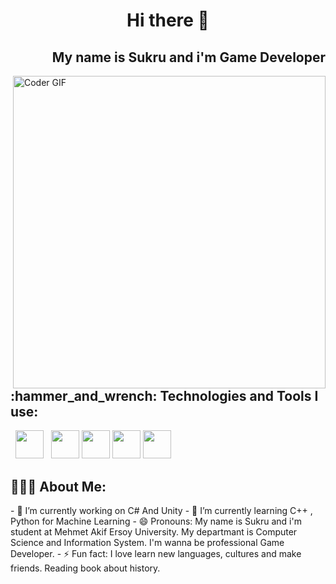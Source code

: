 <h1 align="center"> Hi there 👋 </h1>
<h2 align="right"> My name is Sukru and i'm Game Developer </h2>


<img src="https://media.giphy.com/media/SWoSkN6DxTszqIKEqv/giphy.gif" alt="Coder GIF" width="500" align="right">

<h2 align="left">:hammer_and_wrench: Technologies and Tools I use:</h2>
&nbsp;
<img src="https://img.icons8.com/color/50/000000/c-sharp-logo.png"/ height="45">
&nbsp;
<img src="https://img.icons8.com/color/50/000000/c-programming.png"/ height="45">
<img src="https://img.icons8.com/color/50/000000/c-plus-plus-logo.png" height="45"/>
<img src="https://img.icons8.com/color/50/000000/html-5--v1.png" height="45"/>
<img src="https://img.icons8.com/color/50/000000/css3.png" height="45"/>



<br>
<h2 align="left">👨🏻‍💻 About Me:</h2>
- 🔭 I’m currently working on C# And Unity
- 🌱 I’m currently learning C++ , Python for Machine Learning
- 😄 Pronouns: My name is Sukru and i'm student at Mehmet Akif Ersoy University. My departmant is Computer Science and Information System. I'm wanna be professional Game Developer.
- ⚡ Fun fact: I love learn new languages, cultures and make friends. Reading book about history.
